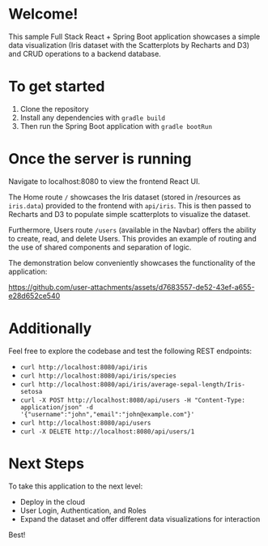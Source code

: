 # Welcome!
This sample Full Stack React + Spring Boot application showcases a simple data visualization (Iris dataset with the Scatterplots by Recharts and D3) and CRUD operations to a backend database.

# To get started
1. Clone the repository
2. Install any dependencies with `gradle build`
3. Then run the Spring Boot application with `gradle bootRun`

# Once the server is running
Navigate to localhost:8080 to view the frontend React UI. 

The Home route `/` showcases the Iris dataset (stored in /resources as `iris.data`) provided to the frontend with `api/iris`. This is then passed to Recharts and D3 to populate simple scatterplots to visualize the dataset. 

Furthermore, Users route `/users` (available in the Navbar) offers the ability to create, read, and delete Users. This provides an example of routing and the use of shared components and separation of logic.

The demonstration below conveniently showcases the functionality of the application:

https://github.com/user-attachments/assets/d7683557-de52-43ef-a655-e28d652ce540

# Additionally
Feel free to explore the codebase and test the following REST endpoints:
- `curl http://localhost:8080/api/iris`
- `curl http://localhost:8080/api/iris/species`
- `curl http://localhost:8080/api/iris/average-sepal-length/Iris-setosa`
- `curl -X POST http://localhost:8080/api/users -H "Content-Type: application/json" -d '{"username":"john","email":"john@example.com"}'`
- `curl http://localhost:8080/api/users `
- `curl -X DELETE http://localhost:8080/api/users/1`

# Next Steps

To take this application to the next level:
- Deploy in the cloud
- User Login, Authentication, and Roles
- Expand the dataset and offer different data visualizations for interaction

Best!

